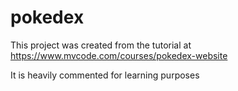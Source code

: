 # pokedex

This project was created from the tutorial at https://www.mvcode.com/courses/pokedex-website 

It is heavily commented for learning purposes